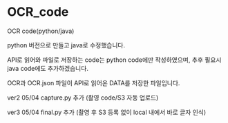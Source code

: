 # OCR_code
OCR code(python/java)

python 버전으로 만들고 java로 수정했습니다.

API로 읽어와 파일로 저장하는 code는 python code에만 작성하였으며, 추후 필요시 java code에도 추가하겠습니다.

OCR과 OCR.json 파일이 API로 읽어온 DATA를 저장한 파일입니다. 

ver2 05/04 capture.py 추가 (촬영 code/S3 자동 업로드)

ver3 05/04 final.py 추가 (촬영 후 S3 등록 없이 local 내에서 바로 글자 인식)
